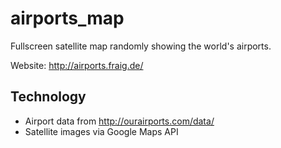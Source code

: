 airports_map
============

Fullscreen satellite map randomly showing the world's airports.

Website: http://airports.fraig.de/

Technology
----------
* Airport data from http://ourairports.com/data/
* Satellite images via Google Maps API
